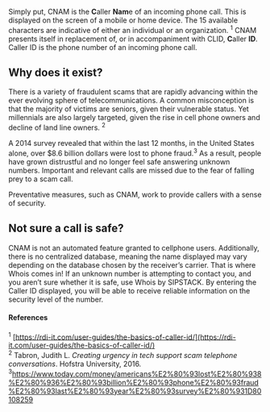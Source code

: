 Simply put, CNAM is the **C**aller **Nam**e of an incoming phone call. This is displayed on the screen of a mobile or home device. The 15 available characters are indicative of either an individual or an organization. <sup>1</sup> CNAM presents itself in replacement of, or in accompaniment with CLID, **C**aller **ID**. Caller ID is the phone number of an incoming phone call.

## Why does it exist?

There is a variety of fraudulent scams that are rapidly advancing within the ever evolving sphere of telecommunications. A common misconception is that the majority of victims are seniors, given their vulnerable status. Yet millennials are also largely targeted, given the rise in cell phone owners and decline of land line owners. <sup>2</sup>

A 2014 survey revealed that within the last 12 months, in the United States alone, over $8.6 billion dollars were lost to phone fraud.<sup>3</sup> As a result, people have grown distrustful and no longer feel safe answering unknown numbers. Important and relevant calls are missed due to the fear of falling prey to a scam call.

Preventative measures, such as CNAM, work to provide callers with a sense of security.

## Not sure a call is safe?

CNAM is not an automated feature granted to cellphone users. Additionally, there is no centralized database, meaning the name displayed may vary depending on the database chosen by the receiver’s carrier. That is where Whois comes in! If an unknown number is attempting to contact you, and you aren’t sure whether it is safe, use Whois by SIPSTACK. By entering the Caller ID displayed, you will be able to receive reliable information on the security level of the number.

#### References
<sup>1</sup> [https://rdi-it.com/user-guides/the-basics-of-caller-id/](https://rdi-it.com/user-guides/the-basics-of-caller-id/)   
<sup>2</sup> Tabron, Judith L. _Creating urgency in tech support scam telephone conversations_. Hofstra University, 2016.  
<sup>3</sup>https://www.today.com/money/americans%E2%80%93lost%E2%80%938%E2%80%936%E2%80%93billion%E2%80%93phone%E2%80%93fraud%E2%80%93last%E2%80%93year%E2%80%93survey%E2%80%931D80108259
